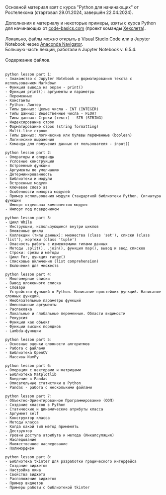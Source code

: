 Основной материал взят с курса "Python для начинающих" от Ростелекома (стартовал 29.01.2024, завершён 22.04.2024).</br>
</br>
Дополнения к материалу и некоторые примеры, взяты с курса Python для начинающих от [code-basics.com](https://code-basics.com/ru/languages/python) (проект команды [Хекслета](https://ru.hexlet.io/)).</br>
</br>
Локально, файлы можно открыть в [Visual Studio Code](https://code.visualstudio.com/) или в Jupyter Notebook через [Anaconda Navigator](https://www.anaconda.com/download).</br>
Большую часть лекций, работали в Jupyter Notebook v. 6.5.4.</br>
</br>
Содержание файлов.</br>
</br>
```
python lesson part 1:
- Знакомство с Jupyter Notebook и форматирования текста с использованием Markdown
- Функция вывода на экран - print()
- Функция print(): аргументы и параметры
- Переменные
- Константы
- Python: Линтер
- Типы данных: Целые числа - INT (INTEGER)
- Типы данных: Вещественные числа - FLOAT
- Типы данных: Строки (текст) - STR (STRING)
- Индексирование строк
- Форматирование строк (string formatting)
- Multi-line строки
- Типы данных: логические или булевы переменные (boolean)
- Логические выражения
- Команда для получения данных от пользователя - input()
```
```
python lesson part 2:
- Операторы и операнды
- Условные конструкции
- Встроенные функции
- Аргументы по умолчанию
- Детерминированность
- Библиотеки и модули
- Встроенные модули
- Ключевое слово as
- Особенности импорта модулей
- Пример использования модуля Стандартной библиотеки Python. Сигнатура функции
- Импорт отдельных компонентов модуля
- Импорт под псевдонимом
```
```
python lesson part 3:
- Цикл While
- Инструкции, использующиеся внутри циклов
- Вложенные циклы
- Коллекции (типы данных): множества (class 'set'), списки (class 'list'), кортежи (class 'tuple')
- Опасность работы с изменяемыми типами данных
- Методы .split(), .join(), функция map(), вывод и ввод списков
- Строки: срезы и методы
- Цикл For, функция range()
- Списковые включения (list comprehension)
- Включения для множеств
```
```
python lesson part 4:
- Многомерные списки
- Вывод вложенного списка
- Словари
- Устройство функций в Python. Написание простейших функций. Написание сложных функций.
- Необязательные параметры функций
- Именованные аргументы
- Распаковка
- Локальные и глобальные переменные. Области видимости
- Рекурсия
- Функции как объект
- Функции высших порядков
- Lambda-функции
```
```
python lesson part 5:
- Основные оценки сложности алгоритмов
- Работа с файлами
- Библиотека OpenCV
- Массивы NumPy
```
```
python lesson part 6:
- Операции с векторами и матрицами
- Библиотека Matplotlib
- Введение в Pandas
- Описательные статистики в Python
- Pandas - работа с несколькими файлами
```
```
python lesson part 7:
- Объектно-Ориентированное Программирование (ООП)
- Создание классов в Python
- Статические и динамические атрибуты класса
- Аргумент self
- Конструктор класса
- Методы класса
- Когда какой тип метод применять
- Деструктор
- Уровни доступа атрибута и метода (Инкапсуляция)
- Наследование
- Множественное наследование
- Полиморфизм
```
```
python lesson part 8:
- Библиотека tkinter для разработки графического интерфейса
- Создание виджетов
- Настройка окна
- Свойства виджета
- Расположение виджетов
- Пример виджетов
- Примеры работы с библиотекой tkinter
```
